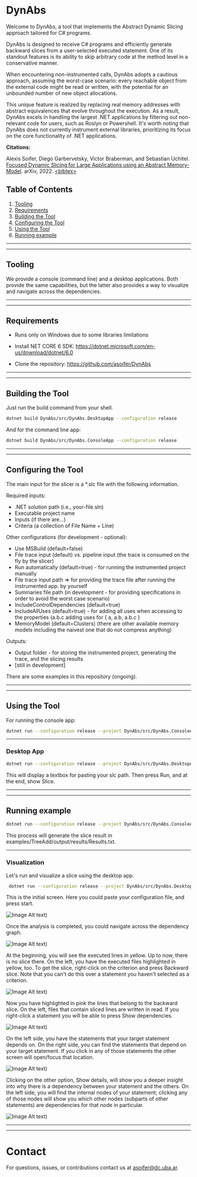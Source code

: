 # DynAbs

Welcome to DynAbs, a tool that implements the Abstract Dynamic Slicing approach tailored for C# programs.

DynAbs is designed to receive C# programs and efficiently generate backward slices from a user-selected executed statement. 
One of its standout features is its ability to skip arbitrary code at the method level in a conservative manner.

When encountering non-instrumented calls, DynAbs adopts a cautious approach, assuming the worst-case scenario: every reachable object from the external code might be read or written, with the potential for an unbounded number of new object allocations.

This unique feature is realized by replacing real memory addresses with abstract equivalences that evolve throughout the execution. As a result, DynAbs excels in handling the largest .NET applications by filtering out non-relevant code for users, such as Roslyn or Powershell.
It's worth noting that DynAbs does not currently instrument external libraries, prioritizing its focus on the core functionality of .NET applications.

<b>Citations:</b>

Alexis Soifer, Diego Garbervetsky, Victor Braberman, and Sebastian Uchitel. [Focused Dynamic Slicing for Large Applications using an Abstract Memory-Model](https://arxiv.org/pdf/2211.04560.pdf). arXiv, 2022. [\<bibtex>](misc/dynabs.bib)

## Table of Contents
1. [Tooling](#Tooling)
2. [Requirements](#Requirements)
3. [Building the Tool](#Building-the-Tool)
4. [Configuring the Tool](#Configuring-the-Tool)
5. [Using the Tool](#Using-the-Tool)
6. [Running example](#Running-example)

---
---

## Tooling

We provide a console (command line) and a desktop applications.
Both provide the same capabilities, but the latter also provides a way to visualize and navigate across the dependencies.

---
---

## Requirements

* Runs only on Windows due to some libraries limitations

* Install NET CORE 6 SDK: https://dotnet.microsoft.com/en-us/download/dotnet/6.0

* Clone the repository: https://github.com/asoifer/DynAbs

---
---

## Building the Tool

Just run the build command from your shell.

```bash
dotnet build DynAbs/src/DynAbs.DesktopApp --configuration release
```

And for the command line app:

```bash
dotnet build DynAbs/src/DynAbs.ConsoleApp --configuration release
```

---
---

## Configuring the Tool

The main input for the slicer is a *.slc file with the following information.

Required inputs:
* .NET solution path (i.e., your-file.sln)
* Executable project name
* Inputs (if there are...)
* Criteria (a collection of File Name + Line)

Other configurations (for development - optional):
* Use MSBuild (default=false)
* File trace input (default) vs. pipeline input (the trace is consumed on the fly by the slicer)
* Run automatically (default=true) - for running the instrumented project manually
* File trace input path => for providing the trace file after running the instrumented app. by yourself
* Summaries file path (in development - for providing specifications in order to avoid the worst case scenario)
* IncludeControlDependencies (default=true)
* IncludeAllUses (default=true) - for adding all uses when accessing to the properties (a.b.c adding uses for { a, a.b, a.b.c }
* MemoryModel (default=Clusters) (there are other available memory models including the naivest one that do not compress anything)

Outputs:
* Output folder - for storing the instrumented project, generating the trace, and the slicing results
* [still in development]

There are some examples in this repository (ongoing).

---
---

## Using the Tool

For running the console app:
```bash
dotnet run --configuration release --project DynAbs/src/DynAbs.ConsoleApp/DynAbs.ConsoleApp.csproj -- your-slc-file.slc 
```

---

### Desktop App

```bash
dotnet run --configuration release --project DynAbs/src/DynAbs.DesktopApp/DynAbs.DesktopApp.csproj
```

This will display a textbox for pasting your slc path.
Then press Run, and at the end, show Slice.

---
---

## Running example

```bash
dotnet run --configuration release --project DynAbs/src/DynAbs.ConsoleApp/DynAbs.ConsoleApp.csproj -- examples/TreeAdd/config.slc 
```

This process will generate the slice result in examples/TreeAdd/output/results/Results.txt.

---

### Visualization

Let's run and visualize a slice using the desktop app.

```bash
 dotnet run --configuration release --project DynAbs/src/DynAbs.DesktopApp/DynAbs.DesktopApp.csproj
```

This is the initial screen. Here you could paste your configuration file, and press start.

![Image Alt text](/misc/img/desktopapp-init.png "Initial screen"))

Once the analysis is completed, you could navigate across the dependency graph.

![Image Alt text](/misc/img/desktopapp-done.png "Slice computed"))

At the beginning, you will see the executed lines in yellow. Up to now, there is no slice there.
On the left, you have the executed files highlighted in yellow, too.
To get the slice, right-click on the criterion and press Backward slice.
Note that you can't do this over a statement you haven't selected as a criterion.

![Image Alt text](/misc/img/desktopapp-before-backward-slice.png "Loading executed statements"))

Now you have highlighted in pink the lines that belong to the backward slice.
On the left, files that contain sliced lines are written in read.
If you right-click a statement you will be able to press Show dependencies.

![Image Alt text](/misc/img/desktopapp-after-backward-slice.png "Backward slice"))

On the left side, you have the statements that your target statement depends on.
On the right side, you can find the statements that depend on your target statement.
If you click in any of those statements the other screen will open/focus that location.

![Image Alt text](/misc/img/desktopapp-analyzing-stmt.png "Analyzing dependencies"))

Clicking on the other option, Show details, will show you a deeper insight into why there is a dependency between your statement and the others. 
On the left side, you will find the internal nodes of your statement; clicking any of those nodes will show you which other nodes (subparts of other statements) are dependencies for that node in particular.

![Image Alt text](/misc/img/desktopapp-analyzing-stmt-details.png "Analyzing parts of the statements"))

---
---
# Contact

For questions, issues, or contributions contact us at asoifer@dc.uba.ar.